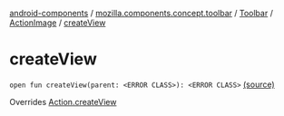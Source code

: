 [android-components](../../../index.md) / [mozilla.components.concept.toolbar](../../index.md) / [Toolbar](../index.md) / [ActionImage](index.md) / [createView](./create-view.md)

# createView

`open fun createView(parent: <ERROR CLASS>): <ERROR CLASS>` [(source)](https://github.com/mozilla-mobile/android-components/blob/master/components/concept/toolbar/src/main/java/mozilla/components/concept/toolbar/Toolbar.kt#L369)

Overrides [Action.createView](../-action/create-view.md)

